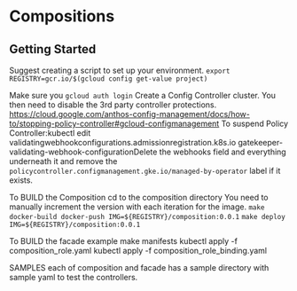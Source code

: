 # Compositions

## Getting Started

Suggest creating a script to set up your environment.
`export REGISTRY=gcr.io/$(gcloud config get-value project)`

Make sure you `gcloud auth login`
Create a Config Controller cluster.
You then need to disable the 3rd party controller protections.
https://cloud.google.com/anthos-config-management/docs/how-to/stopping-policy-controller#gcloud-configmanagement
To suspend Policy Controller:kubectl edit validatingwebhookconfigurations.admissionregistration.k8s.io gatekeeper-validating-webhook-configurationDelete the webhooks field and everything underneath it and remove the `policycontroller.configmanagement.gke.io/managed-by-operator` label if it exists.

To BUILD the Composition
cd to the composition directory
You need to manually increment the version with each iteration for the image.
`make docker-build docker-push IMG=${REGISTRY}/composition:0.0.1`
`make deploy IMG=${REGISTRY}/composition:0.0.1`

To BUILD the facade example
make manifests
kubectl apply -f composition_role.yaml
kubectl apply -f composition_role_binding.yaml

SAMPLES
each of composition and facade has a sample directory with sample yaml to test
the controllers.
